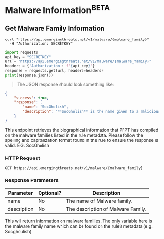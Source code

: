 # Malware Information<sup>BETA</sup>

## Get Malware Family Information 

```shell
curl "https://api.emergingthreats.net/v1/malware/{malware_family}"
  -H "Authorization: SECRETKEY"
```

```python
import requests
api_key = "SECRETKEY"
url = "https://api.emergingthreats.net/v1/malware/{malware_family}"
headers = {'Authorization': f'{api_key}'}
response = requests.get(url, headers=headers)
print(response.json())
```

> The JSON response should look something like:

```json
{
    "success": true,
    "response": {
        "name": "SocGholish",
        "description": "**SocGholish** is the name given to a malicious HTML injection written in JavaScript..."
    }
}
```

This endpoint retrieves the biographical information that PFPT has compiled on the malware families listed in the rule metadata.  Please follow the spelling and capitalization format found in the rule to ensure the response is valid.  E.G. SocGholish

### HTTP Request

`GET https://api.emergingthreats.net/v1/malware/{malware_family}`

### Response Parameters

Parameter | Optional? | Description
--------- | --------- | -----------
name | No | The name of Malware family.
description | No | The description of Malware Family.

This will return information on malware families.  The only variable here is the malware family name which can be found on the rule’s metadata (e.g. Socghoulish)

